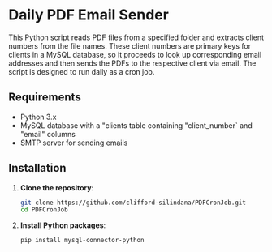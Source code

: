 # Daily PDF Email Sender

This Python script reads PDF files from a specified folder and extracts client numbers from the file names. These client numbers are primary keys for clients in a MySQL database, so it proceeds to look up corresponding email addresses and then sends the PDFs to the respective client via email. The script is designed to run daily as a cron job.

## Requirements

- Python 3.x
- MySQL database with a "clients table containing "client_number` and "email" columns
- SMTP server for sending emails

## Installation

1. **Clone the repository**:

   ```sh
   git clone https://github.com/clifford-silindana/PDFCronJob.git
   cd PDFCronJob
   ```

2. **Install Python packages**:
   ```sh
   pip install mysql-connector-python
   ```
